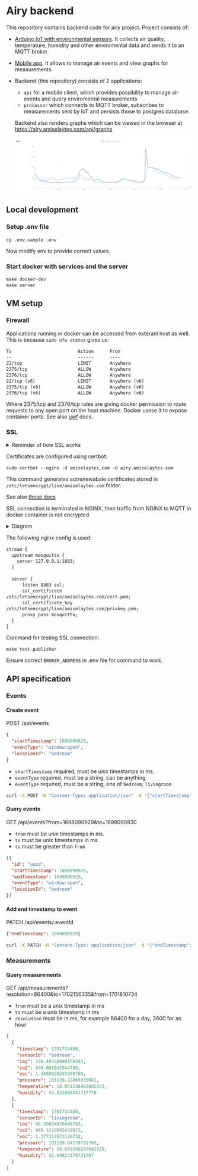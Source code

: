 # Airy backend

This repository contains backend code for airy project. Project consists of:
- [Arduino IoT with environmental sensors](https://github.com/oddnoodles/airy-iot). It collects air quality, temperature, humidity and other enviromental data and sends it to an MQTT broker. 
- [Mobile app](https://github.com/oddnoodles/airy-app). It allows to manage air events and view graphs for measurements.
- Backend (this repository) consists of 2 applications:
  - `api` for a mobile client, which provides possibility to manage air events and query enviromental measurements
  - `processor` which connects to MQTT broker, subscribes to measurements sent by IoT and persists those to postgres database.

  Backend also renders graphs which can be viewed in the browser at https://airy.amiselaytes.com/api/graphs

  ![graph](./assets/airquality-graph.png "Airquality graph")


## Local development

### Setup .env file

```
cp .env.sample .env 
```
Now modify env to provide correct values.

### Start docker with services and the server

```
make docker-dev
make server
```

## VM setup

### Firewall

Applications running in docker can be accessed from exteranl host as well.
This is because `sudo ufw status` gives us:

```
To                         Action      From
--                         ------      ----
22/tcp                     LIMIT       Anywhere
2375/tcp                   ALLOW       Anywhere
2376/tcp                   ALLOW       Anywhere
22/tcp (v6)                LIMIT       Anywhere (v6)
2375/tcp (v6)              ALLOW       Anywhere (v6)
2376/tcp (v6)              ALLOW       Anywhere (v6)
```

Where 2375/tcp and 2376/tcp rules are giving docker permission to route requests to any open port on the host machine. Docker usese it to expose container ports. See also [uwf](https://wiki.ubuntu.com/UncomplicatedFirewall) docs.

### SSL

<details>
<summary>Reminder of how SSL works</summary>

- Browser connects to a web server (website) secured with SSL (https). Browser requests that the server identify itself.
- Server sends a copy of its SSL Certificate, including the server’s public key.
- Browser checks the certificate root against a list of trusted CAs and that the certificate is unexpired, unrevoked, and that its common name is valid for the website that it is connecting to. If the browser trusts the certificate, it creates, encrypts, and sends back a symmetric session key using the server’s public key.
- Server decrypts the symmetric session key using its private key and sends back an acknowledgement encrypted with the session key to start the encrypted session.
- Server and Browser now encrypt all transmitted data with the session key.
</details>

Certificates are configured using certbot:

```
sudo certbot --nginx -d amiselaytes.com -d airy.amiselaytes.com
```
This command generates autrenewabale certificates stored in `/etc/letsencrypt/live/amiselaytes.com` folder.

See also [those docs](https://www.digitalocean.com/community/tutorials/how-to-secure-nginx-with-let-s-encrypt-on-ubuntu-20-04)

SSL connection is terminated in NGINX, then traffic from NGINX to MQTT in docker container is not encrypted.

<details>
<summary>Diagram</summary>
![nginx ssl](./assets/nginx-mqtt-ssl.png "Nginx SSL")
</details>

The following nginx config is used:

```
stream {
  upstream mosquitto {
    server 127.0.0.1:1883;
  }

  server {
      listen 8883 ssl;
      ssl_certificate     /etc/letsencrypt/live/amiselaytes.com/cert.pem;
      ssl_certificate_key  /etc/letsencrypt/live/amiselaytes.com/privkey.pem;
      proxy_pass mosquitto;
  }
}
```

Command for testing SSL connection:
```
make test-publisher
```

Ensure correct `BROKER_ADDRESS` in .env file for command to work.

## API specification

### Events

#### Create event
POST /api/events

```json
{
  "startTimestamp": 1698090929,
  "eventType": "window:open",
  "locationId": "bedroom"
}
```

- `startTimestamp` required, must be unix timestamps in ms.
- `eventType` required, must be a string, can be anything
- `eventType` required, must be a string, one of `bedroom`, `livingroom`

```bash
curl -X POST -H "Content-Type: application/json" -d '{"startTimestamp": 1698090929, "eventType": "window:open", "locationId": "bedroom"}' http://localhost:8081/api/events
```

#### Query events

GET /api/events?from=1698090929&to=1698090930

- `from` must be unix timestamps in ms.
- `to` must be unix timestamps in ms.
- `to` must be greater than `from`

```json
[{
  "id": "uuid",
  "startTimestamp": 1698090929,
  "endTimestamp": 1698090929,
  "eventType": "window:open",
  "locationId": "bedroom"
}]
```

#### Add end timestamp to event

PATCH  /api/events/:eventId

```json
{"endTimestamp": 1698090929}
```

```bash
curl -X PATCH -H "Content-Type: application/json" -d '{"endTimestamp": 1698090929}' http://localhost:8081/api/events
```

### Measurements

#### Query measurements

GET /api/measurements?resolution=86400&to=1702156335&from=1701810734

- `from` must be a unix timestamp in ms
- `to` must be a unix timestamp in ms
- `resolution` must be in ms, for example 86400 for a day, 3600 for an hour

```json
[
  {
    "timestamp": 1701734400,
    "sensorId": "bedroom",
    "iaq": 108.49368098159503,
    "co2": 949.001042944785,
    "voc": 1.4850920245398769,
    "pressure": 101128.12865030681,
    "temperature": 18.051226993865033,
    "humidity": 44.831656441717776
  },
  {
    "timestamp": 1701734400,
    "sensorId": "livingroom",
    "iaq": 98.50804878048783,
    "co2": 940.1318902439023,
    "voc": 1.377317073170732,
    "pressure": 101159.84170731703,
    "temperature": 20.659268292682928,
    "humidity": 42.94823170731707
  }
]

```
